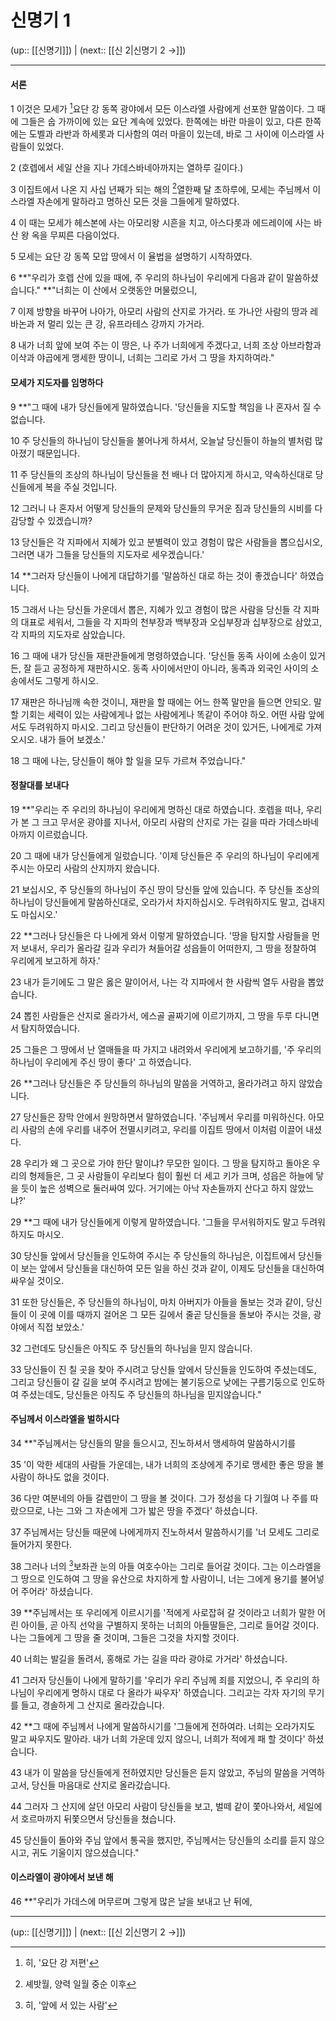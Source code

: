 # 신명기 1

(up:: [[신명기]]) | (next:: [[신 2|신명기 2 →]])

***


#### 서론
1 
이것은 모세가 [^1]요단 강 동쪽 광야에서 모든 이스라엘 사람에게 선포한 말씀이다. 그 때에 그들은 숩 가까이에 있는 요단 계속에 있었다. 한쪽에는 바란 마을이 있고, 다른 한쪽에는 도벨과 라반과 하세롯과 디사함의 여러 마을이 있는데, 바로 그 사이에 이스라엘 사람들이 있었다.


2 
(호렙에서 세일 산을 지나 가데스바네아까지는 열하루 길이다.)


3 
이집트에서 나온 지 사십 년째가 되는 해의 [^2]열한째 달 초하루에, 모세는 주님께서 이스라엘 자손에게 말하라고 명하신 모든 것을 그들에게 말하였다.


4 
이 때는 모세가 헤스본에 사는 아모리왕 시흔을 치고, 아스다롯과 에드레이에 사는 바산 왕 옥을 무찌른 다음이었다.


5 
모세는 요단 강 동쪽 모압 땅에서 이 율법을 설명하기 시작하였다.


6 
**"우리가 호렙 산에 있을 때에, 주 우리의 하나님이 우리에게 다음과 같이 말씀하셨습니다." **"너희는 이 산에서 오랫동안 머물렀으니,


7 
이제 방향을 바꾸어 나아가, 아모리 사람의 산지로 가거라. 또 가나안 사람의 땅과 레바논과 저 멀리 있는 큰 강, 유프라테스 강까지 가거라.


8 
내가 너희 앞에 보여 주는 이 땅은, 나 주가 너희에게 주겠다고, 너희 조상 아브라함과 이삭과 야곱에게 맹세한 땅이니, 너희는 그리로 가서 그 땅을 차지하여라." 


#### 모세가 지도자를 임명하다
9 
**"그 때에 내가 당신들에게 말하였습니다. '당신들을 지도할 책임을 나 혼자서 질 수 없습니다.


10 
주 당신들의 하나님이 당신들을 불어나게 하셔서, 오늘날 당신들이 하늘의 별처럼 많아졌기 때문입니다.


11 
주 당신들의 조상의 하나님이 당신들을 천 배나 더 많아지게 하시고, 약속하신대로 당신들에게 복을 주실 것입니다.


12 
그러니 나 혼자서 어떻게 당신들의 문제와 당신들의 무거운 짐과 당신들의 시비를 다 감당할 수 있겠습니까?


13 
당신들은 각 지파에서 지혜가 있고 분별력이 있고 경험이 많은 사람들을 뽑으십시오, 그러면 내가 그들을 당신들의 지도자로 세우겠습니다.'


14 
**그러자 당신들이 나에게 대답하기를 '말씀하신 대로 하는 것이 좋겠습니다' 하였습니다.


15 
그래서 나는 당신들 가운데서 뽑은, 지혜가 있고 경험이 많은 사람을 당신들 각 지파의 대표로 세워서, 그들을 각 지파의 천부장과 백부장과 오십부장과 십부장으로 삼았고, 각 지파의 지도자로 삼았습니다.


16 
그 때에 내가 당신들 재판관들에게 명령하였습니다. '당신들 동족 사이에 소송이 있거든, 잘 듣고 공정하게 재판하시오. 동족 사이에서만이 아니라, 동족과 외국인 사이의 소송에서도 그렇게 하시오.


17 
재판은 하나님깨 속한 것이니, 재판을 할 때에는 어느 한쪽 말만을 들으면 안되오. 말할 기회는 세력이 있는 사람에게나 없는 사람에게나 똑같이 주어야 하오. 어떤 사람 앞에서도 두려워하지 마시오. 그리고 당신들이 판단하기 어려운 것이 있거든, 나에게로 가져 오시오. 내가 들어 보겠소.'


18 
그 때에 나는, 당신들이 해야 할 일을 모두 가르쳐 주었습니다."


#### 정찰대를 보내다
19 
**"우리는 주 우리의 하나님이 우리에게 명하신 대로 하였습니다. 호렙을 떠나, 우리가 본 그 크고 무서운 광야를 지나서, 아모리 사람의 산지로 가는 길을 따라 가데스바네아까지 이르렀습니다.


20 
그 때에 내가 당신들에게 일렀습니다. '이제 당신들은 주 우리의 하나님이 우리에게 주시는 아모리 사람의 산지까지 왔습니다.


21 
보십시오, 주 당신들의 하나님이 주신 땅이 당신들 앞에 있습니다. 주 당신들 조상의 하나님이 당신들에게 말씀하신대로, 오라가서 차지하십시오. 두려워하지도 말고, 겁내지도 마십시오.'


22 
**그러나 당신들은 다 나에게 와서 이렇게 말하였습니다. '땅을 탐지할 사람들을 먼저 보내서, 우리가 올라갈 길과 우리가 쳐들어갈 성읍들이 어떠한지, 그 땅을 정찰하여 우리에게 보고하게 하자.'


23 
내가 듣기에도 그 말은 옳은 말이어서, 나는 각 지파에서 한 사람씩 열두 사람을 뽑았습니다.


24 
뽑힌 사람들은 산지로 올라가서, 에스골 골짜기에 이르기까지, 그 땅을 두루 다니면서 탐지하였습니다.


25 
그들은 그 땅에서 난 열매들을 따 가지고 내려와서 우리에게 보고하기를, '주 우리의 하나님이 우리에게 주신 땅이 좋다' 고 하였습니다.


26 
**그러나 당신들은 주 당신들의 하나님의 말씀을 거역하고, 올라가려고 하지 않았습니다.


27 
당신들은 장막 안에서 원망하면서 말하였습니다. '주님께서 우리를 미워하신다. 아모리 사람의 손에 우리를 내주어 전멸시키려고, 우리를 이집트 땅에서 이처럼 이끌어 내셨다.


28 
우리가 왜 그 곳으로 가야 한단 말이냐? 무모한 일이다. 그 땅을 탐지하고 돌아온 우리의 형제들은, 그 곳 사람들이 우리보다 힘이 훨씬 더 세고 키가 크며, 성읍은 하늘에 닿을 듯이 높은 성벽으로 둘러싸여 있다. 거기에는 아낙 자손들까지 산다고 하지 않았느냐?'


29 
**그 때에 내가 당신들에게 이렇게 말하였습니다. '그들을 무서워하지도 말고 두려워하지도 마시오.


30 
당신들 앞에서 당신들을 인도하여 주시는 주 당신들의 하나님은, 이집트에서 당신들이 보는 앞에서 당신들을 대신하여 모든 일을 하신 것과 같이, 이제도 당신들을 대신하여 싸우실 것이오.


31 
또한 당신들은, 주 당신들의 하나님이, 마치 아버지가 아들을 돌보는 것과 같이, 당신들이 이 곳에 이를 때까지 걸어온 그 모든 길에서 줄곧 당신들을 돌보아 주시는 것을, 광야에서 직접 보았소.'


32
그런데도 당신들은 아직도 주 당신들의 하나님을 믿지 않습니다.


33 
당신들이 진 칠 곳을 찾아 주시려고 당신들 앞에서 당신들을 인도하여 주셨는데도, 그리고 당신들이 갈 길을 보여 주시려고 밤에는 불기둥으로 낮에는 구름기둥으로 인도하여 주셨는데도, 당신들은 아직도 주 당신들의 하나님을 믿지않습니다."


#### 주님께서 이스라엘을 벌하시다
34 
**"주님께서는 당신들의 말을 들으시고, 진노하셔서 맹세하여 말씀하시기를


35
'이 악한 세대의 사람들 가운데는, 내가 너희의 조상에게 주기로 맹세한 좋은 땅을 볼 사람이 하나도 없을 것이다.


36
다만 여분네의 아들 갈렙만이 그 땅을 볼 것이다. 그가 정성을 다 기월여 나 주를 따랐으므로, 나는 그와 그 자손에게 그가 밟은 땅을 주겠다' 하셨습니다.


37 
주님께서는 당신들 때문에 나에게까지 진노하셔서 말씀하시기를 '너 모세도 그리로 들어가지 못한다.


38 
그러나 너의 [^3]보좌관 눈의 아들 여호수아는 그리로 들어갈 것이다. 그는 이스라엘을 그 땅으로 인도하여 그 땅을 유산으로 차지하게 할 사람이니, 너는 그에게 용기를 불어넣어 주어라' 하셨습니다.


39 
**주님께서는 또 우리에게 이르시기를 '적에게 사로잡혀 갈 것이라고 너희가 말한 어린 아이들, 곧 아직 선악을 구별하지 못하는 너희의 아들딸들은, 그리로 들어갈 것이다. 나는 그들에게 그 땅을 줄 것이며, 그들은 그것을 차지할 것이다.


40 
너희는 발길을 돌려서, 홍해로 가는 길을 따라 광야로 가거라' 하셨습니다.


41 
그러자 당신들이 나에게 말하기를 '우리가 우리 주님께 죄를 지었으니, 주 우리의 하나님이 우리에게 명하시 대로 다 올라가 싸우자' 하였습니다. 그리고는 각자 자기의 무기를 들고, 경솔하게 그 산지로 올라갔습니다.


42 
**그 때에 주님께서 나에게 말씀하시기를 '그들에게 전하여라. 너희는 오라가지도 말고 싸우지도 말아라. 내가 너희 가운데 있지 않으니, 너희가 적에게 패 할 것이다' 하셨습니다.


43 
내가 이 말씀을 당신들에게 전하였지만 당신들은 듣지 않았고, 주님의 말씀을 거역하고서, 당신들 마음대로 산지로 올라갔습니다.


44 
그러자 그 산지에 살던 아모리 사람이 당신들을 보고, 벌떼 같이 쫓아나와서, 세일에서 호르마까지 뒤쫓으면서 당신들을 쳤습니다.


45 
당신들이 돌아와 주님 앞에서 통곡을 했지만, 주님께서는 당신들의 소리를 듣지 않으시고, 귀도 기울이지 않으셨습니다."


#### 이스라엘이 광야에서 보낸 해
46 
**"우리가 가데스에 머무르며 그렇게 많은 날을 보내고 난 뒤에,


***

(up:: [[신명기]]) | (next:: [[신 2|신명기 2 →]])

[^1]: 히, '요단 강 저편'
[^2]: 셰밧월, 양력 일월 중순 이후
[^3]: 히, '앞에 서 있는 사람'